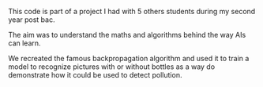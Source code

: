This code is part of a project I had with 5 others students during my second year post bac.

The aim was to understand the maths and algorithms behind the way AIs can learn.

We recreated the famous backpropagation algorithm and used it to train a model to recognize pictures with or without bottles as a way do demonstrate how it could be used to detect pollution.
